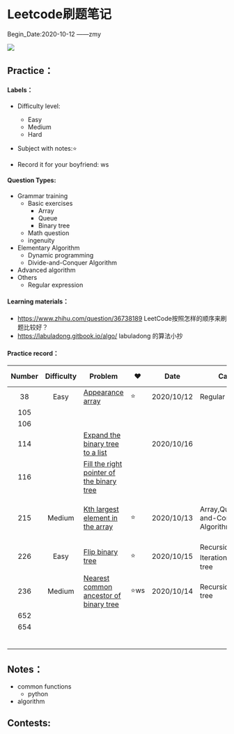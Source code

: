 # Leetcode刷题笔记

Begin_Date:2020-10-12		——zmy

![](https://tva1.sinaimg.cn/large/005IQUPRly1gjnsqp9xqij30j60arq3h.jpg)

## Practice：

#### Labels：

- Difficulty level:
  - Easy
  - Medium
  - Hard

- Subject with notes:⭐
- Record it for your boyfriend: ws

#### Question Types:

- Grammar training 
  - Basic exercises
    - Array
    - Queue
    - Binary tree
  - Math question
  - ingenuity
- Elementary Algorithm
  - Dynamic programming
  - Divide-and-Conquer Algorithm
- Advanced algorithm
- Others
  - Regular expression

#### Learning materials：

- https://www.zhihu.com/question/36738189 LeetCode按照怎样的顺序来刷题比较好？
- https://labuladong.gitbook.io/algo/ labuladong 的算法小抄

#### Practice record：

| Number | Difficulty | Problem                                                      | ♥    | Date       | Category                                 | Method-TimeComplexity | Remark                                                       | TODO             |
| :----: | :--------: | ------------------------------------------------------------ | ---- | ---------- | ---------------------------------------- | :-------------------: | ------------------------------------------------------------ | ---------------- |
|   38   |    Easy    | [Appearance array](https://leetcode-cn.com/problems/count-and-say/) | ⭐    | 2020/10/12 | Regular expression                       |         O(n)          | [regular-expression](https://github.com/zmy1103/leetcode_zmy/blob/master/Notes/Regular%20expression.md#regular-expression) | --               |
|  105   |            | []()                                                         |      |            |                                          |                       |                                                              |                  |
|  106   |            | []()                                                         |      |            |                                          |                       |                                                              |                  |
|  114   |            | [Expand the binary tree to a list]()                         |      | 2020/10/16 |                                          |                       |                                                              |                  |
|  116   |            | [Fill the right pointer of the binary tree]()                |      |            |                                          |                       |                                                              |                  |
|  215   |   Medium   | [Kth largest element in the array](https://leetcode-cn.com/problems/kth-largest-element-in-an-array/) | ⭐    | 2020/10/13 | Array,Queue,Divide-and-Conquer Algorithm |         O(n)          | [Partition && Queue](https://github.com/zmy1103/leetcode_zmy/blob/master/Notes/Regular%20expression.md#regular-expression) | 联系二叉树和排序 |
|  226   |    Easy    | [Flip binary tree]()                                         | ⭐    | 2020/10/15 | Recursion，Iteration，Binary tree        |         O(n)          | [226 Interation]()                                           | 队列             |
|  236   |   Medium   | [Nearest common ancestor of binary tree](https://leetcode-cn.com/problems/lowest-common-ancestor-of-a-binary-tree/) | ⭐ws  | 2020/10/14 | Recursion,Binary tree                    |         O(n)          | [236 Recursion]()                                            | 给ws讲出来       |
|  652   |            | []()                                                         |      |            |                                          |                       |                                                              |                  |
|  654   |            | []()                                                         |      |            |                                          |                       |                                                              |                  |
|        |            |                                                              |      |            |                                          |                       |                                                              |                  |
|        |            |                                                              |      |            |                                          |                       |                                                              |                  |
|        |            |                                                              |      |            |                                          |                       |                                                              |                  |
|        |            |                                                              |      |            |                                          |                       |                                                              |                  |
|        |            |                                                              |      |            |                                          |                       |                                                              |                  |
|        |            |                                                              |      |            |                                          |                       |                                                              |                  |

## Notes：

- common functions
  - python 
- algorithm

## Contests:
